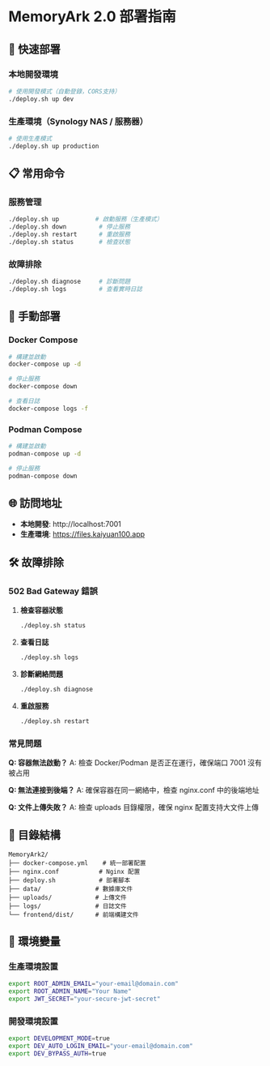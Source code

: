 # MemoryArk 2.0 部署指南

## 🚀 快速部署

### 本地開發環境
```bash
# 使用開發模式（自動登錄，CORS支持）
./deploy.sh up dev
```

### 生產環境（Synology NAS / 服務器）
```bash
# 使用生產模式
./deploy.sh up production
```

## 📋 常用命令

### 服務管理
```bash
./deploy.sh up          # 啟動服務（生產模式）
./deploy.sh down         # 停止服務
./deploy.sh restart      # 重啟服務
./deploy.sh status       # 檢查狀態
```

### 故障排除
```bash
./deploy.sh diagnose     # 診斷問題
./deploy.sh logs         # 查看實時日誌
```

## 🔧 手動部署

### Docker Compose
```bash
# 構建並啟動
docker-compose up -d

# 停止服務
docker-compose down

# 查看日誌
docker-compose logs -f
```

### Podman Compose
```bash
# 構建並啟動
podman-compose up -d

# 停止服務
podman-compose down
```

## 🌐 訪問地址

- **本地開發**: http://localhost:7001
- **生產環境**: https://files.kaiyuan100.app

## 🛠️ 故障排除

### 502 Bad Gateway 錯誤

1. **檢查容器狀態**
   ```bash
   ./deploy.sh status
   ```

2. **查看日誌**
   ```bash
   ./deploy.sh logs
   ```

3. **診斷網絡問題**
   ```bash
   ./deploy.sh diagnose
   ```

4. **重啟服務**
   ```bash
   ./deploy.sh restart
   ```

### 常見問題

**Q: 容器無法啟動？**
A: 檢查 Docker/Podman 是否正在運行，確保端口 7001 沒有被占用

**Q: 無法連接到後端？**
A: 確保容器在同一網絡中，檢查 nginx.conf 中的後端地址

**Q: 文件上傳失敗？**
A: 檢查 uploads 目錄權限，確保 nginx 配置支持大文件上傳

## 📁 目錄結構

```
MemoryArk2/
├── docker-compose.yml    # 統一部署配置
├── nginx.conf           # Nginx 配置
├── deploy.sh            # 部署腳本
├── data/               # 數據庫文件
├── uploads/            # 上傳文件
├── logs/               # 日誌文件
└── frontend/dist/      # 前端構建文件
```

## 🔐 環境變量

### 生產環境設置
```bash
export ROOT_ADMIN_EMAIL="your-email@domain.com"
export ROOT_ADMIN_NAME="Your Name"
export JWT_SECRET="your-secure-jwt-secret"
```

### 開發環境設置
```bash
export DEVELOPMENT_MODE=true
export DEV_AUTO_LOGIN_EMAIL="your-email@domain.com"
export DEV_BYPASS_AUTH=true
```